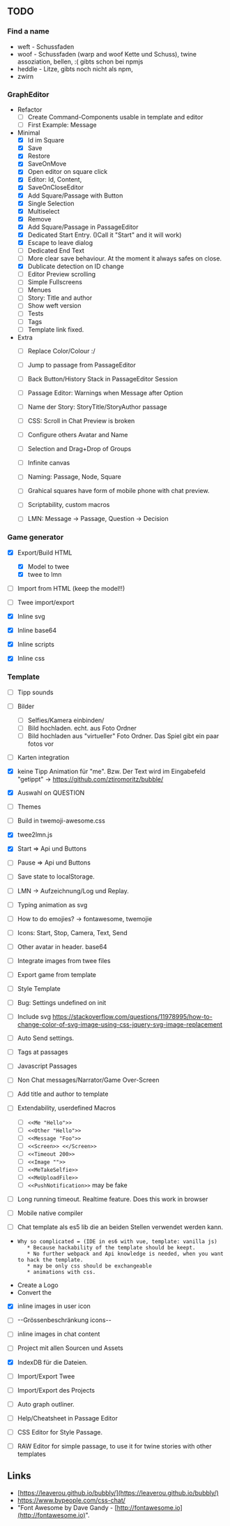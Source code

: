## TODO
### Find a name
 * weft - Schussfaden
 * woof - Schussfaden (warp and woof Kette und Schuss), twine assoziation, bellen, 
        :( gibts schon bei npmjs
 * heddle - Litze, gibts noch nicht als npm,
 * zwirn
### GraphEditor 
 * Refactor
   * [ ] Create Command-Components usable in template and editor
   * [ ] First Example: Message
 * Minimal
    * [x] Id im Square
    * [x] Save
    * [x] Restore
    * [x] SaveOnMove
    * [x] Open editor on square click
    * [x] Editor: Id, Content, 
    * [X] SaveOnCloseEditor
    * [x] Add Square/Passage with Button
    * [x] Single Selection
    * [x] Multiselect
    * [x] Remove
    * [x] Add Square/Passage in PassageEditor 
    * [x] Dedicated Start Entry. ()Call it "Start" and it will work)
    * [x] Escape to leave dialog
    * [ ] Dedicated End Text
    * [ ] More clear save behaviour. At the moment it always safes on close.
    * [x] Dublicate detection on ID change
    * [ ] Editor Preview scrolling
    * [ ] Simple Fullscreens
    * [ ] Menues
    * [ ] Story: Title and author
    * [ ] Show weft version
    * [ ] Tests
    * [ ] Tags
    * [ ] Template link fixed.
 * Extra
    * [ ] Replace Color/Colour :/
    * [ ] Jump to passage from PassageEditor
    * [ ] Back Button/History Stack in PassageEditor Session
    * [ ] Passage Editor: Warnings when Message after Option
    * [ ] Name der Story: StoryTitle/StoryAuthor passage
    * [ ] CSS: Scroll in Chat Preview is broken
    * [ ] Configure others Avatar and Name
    * [ ] Selection and Drag+Drop of Groups
    * [ ] Infinite canvas 
    * [ ] Naming: Passage, Node, Square 
    * [ ] Grahical squares have form of mobile phone with chat preview.
    * [ ] Scriptability, custom macros
    * [ ] LMN: Message -> Passage, Question -> Decision

 
 ### Game generator
  * [x] Export/Build HTML
    * [x] Model to twee
    * [x] twee to lmn
  * [ ] Import from HTML (keep the model!!)
  * [ ] Twee import/export
  * [x] Inline svg
  * [x] Inline base64
  * [x] Inline scripts
  * [x] Inline css
 
 
### Template
 * [ ] Tipp sounds
 * [ ] Bilder
    * [ ] Selfies/Kamera einbinden/ 
    * [ ] Bild hochladen. echt. aus Foto Ordner
    * [ ] Bild hochladen aus "virtueller" Foto Ordner. Das Spiel gibt ein paar fotos vor
 * [ ] Karten integration
 * [x] keine Tipp Animation für "me". Bzw. Der Text wird im Eingabefeld "getippt" 
            -> https://github.com/ztiromoritz/bubble/
 * [X] Auswahl on QUESTION
 * [ ] Themes
 * [ ] Build in twemoji-awesome.css
 * [x] twee2lmn.js
 * [x] Start => Api und Buttons 
 * [ ] Pause => Api und Buttons 
 * [ ] Save state to localStorage.
 * [ ] LMN -> Aufzeichnung/Log und Replay.
 * [ ] Typing animation as svg
 * [ ] How to do emojies? -> fontawesome, twemojie
 * [ ] Icons: Start, Stop, Camera, Text, Send
 * [ ] Other avatar in header. base64
 * [ ] Integrate images from twee files 
 * [ ] Export game from template
 * [ ] Style Template
 * [ ] Bug: Settings undefined on init
 * [ ] Include svg  https://stackoverflow.com/questions/11978995/how-to-change-color-of-svg-image-using-css-jquery-svg-image-replacement
 * [ ] Auto Send settings.
 * [ ] Tags at passages
 * [ ] Javascript Passages
 * [ ] Non Chat messages/Narrator/Game Over-Screen
 * [ ] Add title and author to template
 * [ ] Extendability, userdefined Macros
   * [ ] `<<Me "Hello">>`
   * [ ] `<<Other "Hello">>`
   * [ ] `<<Message "Foo">>`
   * [ ] `<<Screen>> <</Screen>>`
   * [ ] `<<Timeout 200>>`
   * [ ] `<<Image "">>`
   * [ ] `<<MeTakeSelfie>>`  
   * [ ] `<<MeUploadFile>>` 
   * [ ] `<<PushNotification>>` may be fake
 * [ ] Long running timeout. Realtime feature. Does this work in browser
 * [ ] Mobile native compiler  
   
 * [ ] Chat template als es5 lib die an beiden Stellen verwendet werden kann.
 *     Why so complicated = (IDE in es6 with vue, template: vanilla js)
          * Because hackability of the template should be keept.
          * No further webpack and Api knowledge is needed, when you want to hack the template.
          * may be only css should be exchangeable
          * animations with css.
 * Create a Logo
 * Convert the   
 * [x] inline images in user icon 
 * [ ] --Grössenbeschränkung icons--
 * [ ] inline images in chat content
 * [ ] Project mit allen Sourcen und Assets
 * [x] IndexDB für die Dateien.
 * [ ] Import/Export Twee 
 * [ ] Import/Export des Projects
 * [ ] Auto graph outliner. 
 * [ ] Help/Cheatsheet in Passage Editor
 * [ ] CSS Editor for Style Passage.
 * [ ] RAW Editor for simple passage, to use it for twine stories with other templates

 
## Links
 * [https://leaverou.github.io/bubbly/](https://leaverou.github.io/bubbly/)
 * https://www.bypeople.com/css-chat/
 * "Font Awesome by Dave Gandy - [http://fontawesome.io](http://fontawesome.io)".
